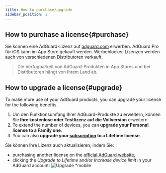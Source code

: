 ```yaml
---
title: How to purchase/upgrade
sidebar_position: 2
---
```


## How to purchase a license{#purchase}

Sie können eine AdGuard-Lizenz auf [adguard.com](https://adguard.com/license.html) erwerben. AdGuard Pro für iOS kann im App Store gekauft werden. Werbeblocker-Lizenzen werden auch von verschiedenen Distributoren verkauft.

> Die Verfügbarkeit von AdGuard-Produkten in App Stores und bei Distributoren hängt von Ihrem Land ab.

## How to upgrade a license{#upgrade}

To make more use of your AdGuard products, you can upgrade your license for the following benefits.

1. Um den Funktionsumfang Ihrer AdGuard-Produkte zu erweitern, können Sie **Ihre kostenlose oder Testlizenz auf die Vollversion** erweitern.
2. To extend the number of devices, you can **upgrade your Personal license to a Family one**.
3. You can also **upgrade your [subscription](../what-is) to a Lifetime license**.

Sie können Ihre Lizenz auch aktualisieren, indem Sie:
  * purchasing another license on the [official AdGuard website](https://adguard.com),
  * clicking the *Upgrade to Lifetime* and/or *Increase device limit* in your AdGuard account: ![Upgrade *mobile](https://cdn.adtidy.org/content/kb/ad_blocker/general/newaccount-upgrade.png)
